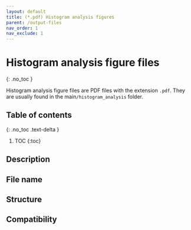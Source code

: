 ```yaml
---
layout: default
title: (*.pdf) Histogram analysis figures
parent: /output-files
nav_order: 1
nav_exclude: 1
---
```



# Histogram analysis figure files
{: .no_toc }

Histogram analysis figure files are PDF files with the extension `.pdf`. They are usually found in the main`/histogram_analysis` folder.

## Table of contents
{: .no_toc .text-delta }

1. TOC
{:toc}

## Description

## File name

## Structure

## Compatibility
